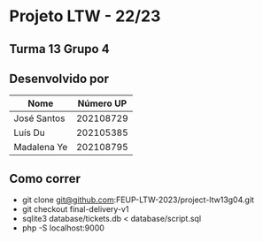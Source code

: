 # Projeto LTW - 22/23
## Turma 13 Grupo 4

## Desenvolvido por

| Nome        | Número UP |
|-------------|-----------|
| José Santos | 202108729 |
| Luís Du     | 202105385 |
| Madalena Ye | 202108795 |

## Como correr

* git clone git@github.com:FEUP-LTW-2023/project-ltw13g04.git
* git checkout final-delivery-v1
* sqlite3 database/tickets.db < database/script.sql
* php -S localhost:9000
